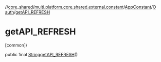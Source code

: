//[core_shared](../../../../index.md)/[multi.platform.core.shared.external.constant](../../index.md)/[AppConstant](../index.md)/[Oauth](index.md)/[getAPI_REFRESH](get-a-p-i_-r-e-f-r-e-s-h.md)

# getAPI_REFRESH

[common]\

public final [String](https://developer.android.com/reference/kotlin/java/lang/String.html)[getAPI_REFRESH](get-a-p-i_-r-e-f-r-e-s-h.md)()

